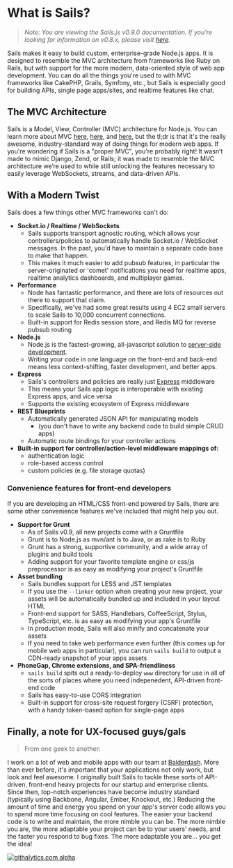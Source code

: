 # What is Sails?
> _Note: You are viewing the Sails.js v0.9.0 documentation.  If you're looking for information on v0.8.x, please visit [here](http://08x.sailsjs.org)._

Sails makes it easy to build custom, enterprise-grade Node.js apps. It is designed to resemble the MVC architecture from frameworks like Ruby on Rails, but with support for the more modern, data-oriented style of web app development.
You can do all the things you're used to with MVC frameworks like CakePHP, Grails, Symfony, etc., but Sails is especially good for building APIs, single page apps/sites, and realtime features like chat.


## The MVC Architecture
Sails is a Model, View, Controller (MVC) architecture for Node.js. You can learn more about MVC <a href="https://docs.djangoproject.com/en/dev/faq/general/#django-appears-to-be-a-mvc-framework-but-you-call-the-controller-the-view-and-the-view-the-template-how-come-you-don-t-use-the-standard-names">here</a>, <a href="http://symfony.com/legacy/doc/askeet/1_0/en/3">here</a>, and <a href="http://guides.rubyonrails.org/getting_started.html#the-mvc-architecture">here</a>, but the tl;dr is that it's the really awesome, industry-standard way of doing things for modern web apps.
If you're wondering if Sails is a "proper MVC", you're probably right! It wasn’t made to mimic Django, Zend, or Rails; it was made to resemble the MVC architecture we’re used to while still unlocking the features necessary to easily leverage WebSockets, streams, and data-driven APIs.


## With a Modern Twist
Sails does a few things other MVC frameworks can't do:

  + **Socket.io / Realtime / WebSockets**
    + Sails supports transport agnostic routing, which allows your controllers/policies to automatically handle Socket.io / WebSocket messages.  In the past, you'd have to maintain a separate code base to make that happen.
    + This makes it much easier to add pubsub features, in particular the server-originated or 'comet' notifications you need for realtime apps, realtime analytics dashboards, and multiplayer games.
  + **Performance**
    + Node has fantastic performance, and there are lots of resources out there to support that claim.
    + Specifically, we've had some great results using 4 EC2 small servers to scale Sails to 10,000 concurrent connections.
    + Built-in support for Redis session store, and Redis MQ for reverse pubsub routing
  + **Node.js**
    + Node.js is the fastest-growing, all-javascript solution to <a href="https://www.youtube.com/watch?v=jo_B4LTHi3I">server-side development</a>.
    + Writing your code in one language on the front-end and back-end means less context-shifting, faster development, and better apps.
  + **Express**
    + Sails's controllers and policies are really just [Express](http://expressjs.com/) middleware
    + This means your Sails app logic is interoperable with existing Express apps, and vice versa
    + Supports the existing ecosystem of Express middleware
  + **REST Blueprints**
    + Automatically generated JSON API for manipulating models
      + (you don't have to write any backend code to build simple CRUD apps)
    + Automatic route bindings for your controller actions
  + **Built-in support for controller/action-level middleware mappings of:**
    + authentication logic
    + role-based access control
    + custom policies (e.g. file storage quotas)
  
### **Convenience features for front-end developers**
If you are developing an HTML/CSS front-end powered by Sails, there are some other convenience features we've included that might help you out.

  + **Support for Grunt**
    + As of Sails v0.9, all new projects come with a Gruntfile
    + Grunt is to Node.js as mvn/ant is to Java, or as rake is to Ruby
    + Grunt has a strong, supportive community, and a wide array of plugins and build tools
    + Adding support for your favorite template engine or css/js preprocessor is as easy as modifying your project's Gruntfile
  + **Asset bundling**
    + Sails bundles support for LESS and JST templates
    + If you use the `--linker` option when creating your new project, your assets will be automatically bundled up and included in your layout HTML
    + Front-end support for SASS, Handlebars, CoffeeScript, Stylus, TypeScript, etc. is as easy as modifying your app's Gruntfile
    + In production mode, Sails will also minify and concatenate your assets
    + If you need to take web performance even further (this comes up for mobile web apps in particular), you can run `sails build` to output a CDN-ready snapshot of your apps assets    
  + **PhoneGap, Chrome extensions, and SPA-friendliness**
    + `sails build` spits out a ready-to-deploy `www` directory for use in all of the sorts of places where you need indepenedent, API-driven front-end code
    + Sails has easy-to-use CORS integration
    + Built-in support for cross-site request forgery (CSRF) protection, with a handy token-based option for single-page apps



## Finally, a note for UX-focused guys/gals
> From one geek to another:

I work on a lot of web and mobile apps with our team at <a href="http://balderdash.co">Balderdash</a>.  More than ever before, it's important that your applications not only work, but look and feel awesome.
I originally built Sails to tackle these sorts of API-driven, front-end heavy projects for our startup and enterprise clients.  Since then, top-notch experiences have become industry standard (typically using Backbone, Angular, Ember, Knockout, etc.)
Reducing the amount of time and energy you spend on your app's server code allows you to spend more time focusing on cool features.  The easier your backend code is to write and maintain, the more nimble you can be.  The more nimble you are, the more adaptable your project can be to your users' needs, and the faster you respond to bug fixes.  The more adaptable you are... you get the idea!

[![githalytics.com alpha](https://cruel-carlota.pagodabox.com/8acf2fc2ca0aca8a3018e355ad776ed7 "githalytics.com")](http://githalytics.com/balderdashy/sails/wiki/what_is_sails)
